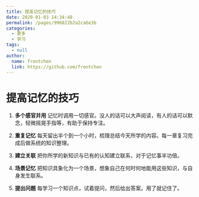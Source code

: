 ```yaml
---
title: 提高记忆的技巧
date: 2020-01-03 14:34:48
permalink: /pages/996822b2a2ca6e3b
categories:
  - 更多
  - 学习
tags:
  - null
author:
  name: frontchen
  link: https://github.com/frontchen
---
```


# 提高记忆的技巧

1. **多个感官并用**
   记忆时调用一切感官。没人的话可以大声阅读，有人的话可以默念，轻微摇晃手指等，有助于保持专注。

<!-- more -->

2. **重复记忆**
   每天留出半个到一个小时，梳理总结今天所学的内容。每一章复习完成后做系统的知识整理。

3. **建立关联**
   把你所学的新知识与已有的认知建立联系，对于记忆事半功倍。

4. **场景记忆**
   把知识具象化为一个场景，想象自己在何时何地能用这些知识，与自身发生联系。

5. **提出问题**
   每学习一个知识点，试着提问，然后给出答案。用了就记住了。
